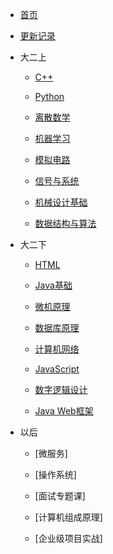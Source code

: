 * [首页]()

* [更新记录](更新记录.md)

* 大二上
    * [C++](大二上/C++/C++.md)

    * [Python](大二上/Python/Python.md)   

    * [离散数学](大二上/离散数学/离散数学.md)

    * [机器学习](大二上/机器学习/机器学习.md)

    * [模拟电路](大二上/模拟电路/模拟电路.md)
    
    * [信号与系统](大二上/信号与系统/信号与系统.md)

    * [机械设计基础](大二上/机械设计基础/机械设计基础.md)

    * [数据结构与算法](大二上/数据结构与算法/数据结构与算法.md)

* 大二下
    * [HTML](catalog/theHTML.md)

    * [Java基础](catalog/Java基础.md)

    <!-- * [运筹学](catalog/运筹学.md) -->

    <!-- * [软件工程](catalog/软件工程.md) -->

    * [微机原理](catalog/微机原理.md)
    
    <!-- * [深度学习](catalog/深度学习.md) -->
    
    * [数据库原理](catalog/数据库原理.md)
    
    * [计算机网络](catalog/计算机网络.md)
    
    * [JavaScript](catalog/JavaScript.md)

    <!-- * [自动控制原理](catalog/自动控制原理.md) -->
    
    * [数字逻辑设计](catalog/数字逻辑设计.md)
    
    * [Java Web框架](catalog/JavaWeb框架.md)

    <!-- * [智能机器人技术](catalog/智能机器人技术.md) -->
    
* 以后
    * [微服务]

    * [操作系统]

    * [面试专题课]

    * [计算机组成原理]

    * [企业级项目实战]

<!--* 以后完成
    * [51单片机](catalog/51单片机.md)-->